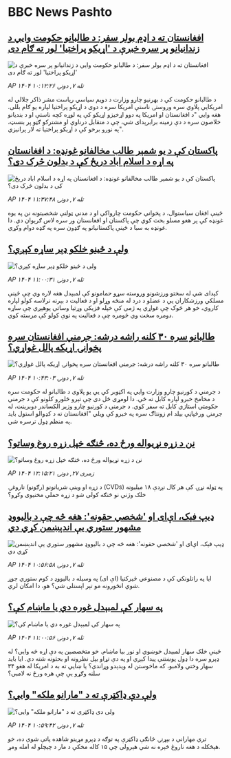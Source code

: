# BBC News Pashto## [افغانستان ته د اډم بولر سفر: د طالبانو حکومت وايي د زندانیانو پر سره خبرې د 'اړیکو پراختیا' لور ته ګام دی](https://www.bbc.com/pashto/articles/c5y86n1n72do?at_medium=RSS&at_campaign=rss?at_campaign=githubrss)![افغانستان ته د اډم بولر سفر: د طالبانو حکومت وايي د زندانیانو پر سره خبرې د 'اړیکو پراختیا' لور ته ګام دی](https://ichef.bbci.co.uk/ace/ws/240/cpsprodpb/e35d/live/6e5dbc40-9d1b-11f0-aa0c-6923d2781ecc.jpg)_AP ۱۴۰۴ تله ۷, دونۍ ۱۰:۱۲:۲۶_د طالبانو حکومت کې د بهرنیو چارو وزارت د دویم سیاسي ریاست مشر ذاکر جلالي له امریکايي پلاوي سره وروستۍ ناستې امریکا سره د دوی د اړیکو پراختیا لپاره یو ګام بللی.
هغه وايي "د افغانستان او امريکا په دوو اړخيزو اړيکو کې په لوړه کچه ناستې او د بنديانو خلاصون سره د دې زمينه برابرېدای شي، چې د متقابل درناوي او مشترکو ګټو پر بنسټ، په نورو برخو کې د اړيکو پراختيا ته لار پرانيزي".## [پاکستان کې د یو شمېر طالب مخالفانو غونډه: د افغانستان په اړه د اسلام اباد دریځ کې د بدلون څرک دی؟](https://www.bbc.com/pashto/articles/cx27dkz3lm1o?at_medium=RSS&at_campaign=rss?at_campaign=githubrss)![پاکستان کې د یو شمېر طالب مخالفانو غونډه: د افغانستان په اړه د اسلام اباد دریځ کې د بدلون څرک دی؟](https://ichef.bbci.co.uk/ace/ws/240/cpsprodpb/cf95/live/13d6b2f0-9d1f-11f0-bc17-37f040c2fadb.jpg)_AP ۱۴۰۴ تله ۷, دونۍ ۱۱:۳۷:۴۸_ځینې افغان سیاستوال، د پخواني حکومت چارواکي او د مدني ټولنې شخصیتونه نن په یوه غونډه کې پر هغو مسلو بحث کوي چې  پاکستان او افغانستان ور سره لاس ګرېوان دي. دا غونډه به سبا د ځینې پاکستانیانو په ګډون سره په ګډه دوام وکړي.## [ولې د ځینو خلکو ډېر ساړه کېږي؟](https://www.bbc.com/pashto/articles/c2lxwdexde0o?at_medium=RSS&at_campaign=rss?at_campaign=githubrss)![ولې د ځینو خلکو ډېر ساړه کېږي؟](https://ichef.bbci.co.uk/ace/ws/240/cpsprodpb/8beb/live/e1555440-9d22-11f0-92db-77261a15b9d2.jpg)_AP ۱۴۰۴ تله ۷, دونۍ ۱۱:۰۰:۳۱_کېدای شي له سختو ورزشونو وروسته سړو حمامونو کې لمبېدل هغه لاره وي چې ځینې مسلکي ورزشکاران یې د عضلو د درد له منځه وړلو او د فعالیت د بېرته ترلاسه کولو لپاره کاروي، خو هر څوک چې غواړي په ژمي کې خپله فزیکي وړتیا وساتي پوهېږي چې ساړه دومره سخت وي څومره چې د فعالیت په نوې کولو کې مرسته کوي.## [طالبانو سره ۳۰ کلنه راشه درشه: جرمني افغانستان سره پخوانۍ اړیکه پالل غواړي؟](https://www.bbc.com/pashto/articles/cy4rw98j13ro?at_medium=RSS&at_campaign=rss?at_campaign=githubrss)![طالبانو سره ۳۰ کلنه راشه درشه: جرمني افغانستان سره پخوانۍ اړیکه پالل غواړي؟](https://ichef.bbci.co.uk/ace/ws/240/cpsprodpb/74bd/live/21d66b60-9d20-11f0-928c-71dbb8619e94.jpg)_AP ۱۴۰۴ تله ۷, دونۍ ۱۰:۴۳:۰۳_د جرمني د کورنیو چارو وزارت وايي په اکټوبر کې یې یو پلاوی د طالبانو له حکومت سره د مخامخ خبرو لپاره کابل ته ځي. دا لومړی ځل دی چې تېرو څلورو کلونو کې د جرمني حکومتي استازي کابل ته سفر کوي.
د جرمني د کورنیو چارو وزیر الکساندر دوبرینت، له جرمنۍ ورځپاڼې بیلد ام زونتاګ سره په خبرو کې ویلي
"افغانستان ته د کډوالو استول باید په منظم ډول ترسره شي.## [نن د زړه نړیواله ورځ ده، څنګه خپل زړه روغ وساتو؟](https://www.bbc.com/pashto/articles/c5y2lydv2lgo?at_medium=RSS&at_campaign=rss?at_campaign=githubrss)![نن د زړه نړیواله ورځ ده، څنګه خپل زړه روغ وساتو؟](https://ichef.bbci.co.uk/ace/ws/240/cpsprodpb/ed94/live/bb772da0-541d-11f0-8485-7bd50fa63665.jpg)_AP ۱۴۰۴ زمری ۲۷, دونۍ ۱۲:۱۵:۲۱_د زړه او وینې شريانونو (رګونو) ناروغۍ (CVDs) په ټوله نړۍ کې هر کال نږدې ۱۸ میلیونه خلک وژني نو څنګه کولی شو د زړه حملې مخنیوی وکړو؟## [ډیپ فېک، اې‌ای او 'شخصي حقونه': هغه څه چې د بالیووډ مشهور ستوري یې اندېښمن کړي دي](https://www.bbc.com/pashto/articles/cq65qqnq64vo?at_medium=RSS&at_campaign=rss?at_campaign=githubrss)![ډیپ فېک، اې‌ای او 'شخصي حقونه': هغه څه چې د بالیووډ مشهور ستوري یې اندېښمن کړي دي](https://ichef.bbci.co.uk/ace/ws/240/cpsprodpb/2b24/live/71748eb0-9c56-11f0-92db-77261a15b9d2.jpg)_AP ۱۴۰۴ تله ۷, دونۍ ۱۰:۵۶:۵۸_ایا په راتلونکي کې د مصنوعي ځیرکتیا (اې ای) په وسیله د بالیووډ د کوم ستوري جوړ شوي انځورونه مو تېر اېستلی شي؟ هو، دا امکان لري.## [په سهار کې لمبېدل غوره دي یا ماښام کې؟](https://www.bbc.com/pashto/articles/c8d75p667e5o?at_medium=RSS&at_campaign=rss?at_campaign=githubrss)![په سهار کې لمبېدل غوره دي یا ماښام کې؟](https://ichef.bbci.co.uk/ace/ws/240/cpsprodpb/0c30/live/235a0ad0-9b83-11f0-b741-177e3e2c2fc7.jpg)_AP ۱۴۰۴ تله ۷, دونۍ ۱۱:۰۰:۵۶_ځینې خلک سهار لمبېدل خوښوي او نور بیا ماښام. خو متخصصین په دې اړه څه وايي؟
له ډېرو سره دا ډول پوښتنې پیدا کېږي او په دې تړاو بېل نظرونه او بحثونه شته دي. 
 ایا باید سهار وختي ولامبو، که ماخوستن له ویدېدو وړاندې؟‌ یا ښايي ته به د امریکا له هغو ۳۴ سلنه وګړو یې چې هره ورځ نه لامبي؟## [ولې دې ډاکټرې ته د "مارانو ملکه" وايي؟](https://www.bbc.com/pashto/articles/c931v9d90lzo?at_medium=RSS&at_campaign=rss?at_campaign=githubrss)![ولې دې ډاکټرې ته د "مارانو ملکه" وايي؟](https://ichef.bbci.co.uk/ace/ws/240/cpsprodpb/b362/live/b76bce70-9ab1-11f0-928c-71dbb8619e94.jpg)_AP ۱۴۰۴ تله ۷, دونۍ ۱۰:۵۹:۴۲_تري مهاراني د بېړنۍ څانګې ډاکټرې په توګه د ډېرو مړینو شاهده پاتې شوې ده، خو هېڅکله د هغه ناروغ څېره نه شي هېرولی چې ۱۵ کاله مخکې د مار د چيچلو له امله ومړ.